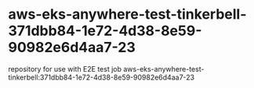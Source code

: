# aws-eks-anywhere-test-tinkerbell-371dbb84-1e72-4d38-8e59-90982e6d4aa7-23
repository for use with E2E test job aws-eks-anywhere-test-tinkerbell:371dbb84-1e72-4d38-8e59-90982e6d4aa7-23
